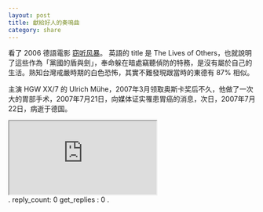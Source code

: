 ```yaml
---
layout: post
title: 獻給好人的奏鳴曲
category: share
---
```

看了 2006 德語電影 [窃听风暴](https://movie.douban.com/subject/1900841/)。
英語的 title 是 The Lives of Others，也就說明了這些作為「黨國的盾與劍」，奉命躲在暗處竊聽偵防的特務，是沒有屬於自己的生活。熟知台灣戒嚴時期的白色恐怖，其實不難發現跟當時的東德有 87% 相似。

主演 HGW XX/7 的 Ulrich Mühe，2007年3月领取奥斯卡奖后不久，他做了一次大的胃部手术，2007年7月21日，向媒体证实罹患胃癌的消息，次日，2007年7月22日，病逝于德国。

<div class="videoWrapper"><iframe src="https://www.youtube.com/embed/hN8EWcyOaj0"></iframe></div>
.
reply_count: 0
get_replies : 0
.
